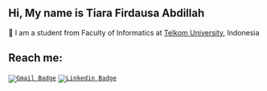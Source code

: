 ## Hi, My name is Tiara Firdausa Abdillah
📜 I am a student from Faculty of Informatics at [Telkom University](https://telkomuniversity.ac.id/), Indonesia

## Reach me:
<code>[![Gmail Badge](https://img.shields.io/badge/Gmail-c14438?style=flat&logo=Gmail&logoColor=white&link=mailto:tiarafa@student.telkomuniversity.ac.id)](mailto:tiarafa@student.telkomuniversity.ac.id)</code>
<code>[![Linkedin Badge](https://img.shields.io/badge/-TiaraFA-blue?style=flat&logo=Linkedin&logoColor=white&link=www.linkedin.com/in/tiarafa)](www.linkedin.com/in/tiarafa)</code>
